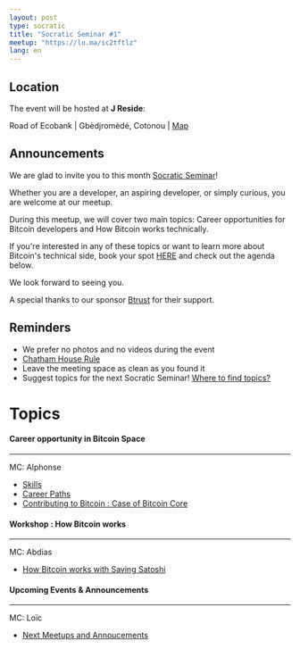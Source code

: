```yaml
---
layout: post
type: socratic
title: "Socratic Seminar #1"
meetup: "https://lu.ma/ic2tftlz"
lang: en
---
```


## Location

The event will be hosted at **J Reside**:

Road of Ecobank \| Gbèdjromèdé, Cotonou \| [Map](https://maps.app.goo.gl/ukULnxssWyySSuxLA)

## Announcements

We are glad to invite you to this month [Socratic Seminar](/about)!

Whether you are a developer, an aspiring developer, or simply curious, you are welcome at our meetup.

During this meetup, we will cover two main topics: Career opportunities for Bitcoin developers and How Bitcoin works technically.

If you're interested in any of these topics or want to learn more about Bitcoin's technical side, book your spot [HERE](https://lu.ma/ic2tftlz) and check out the agenda below.

We look forward to seeing you.

A special thanks to our sponsor [Btrust](http://btrust.tech/) for their support.

## Reminders

- We prefer no photos and no videos during the event
- [Chatham House Rule](https://www.chathamhouse.org/about-us/chatham-house-rule)
- Leave the meeting space as clean as you found it
- Suggest topics for the next Socratic Seminar! [Where to find topics?](/topics)

# Topics

#### Career opportunity in Bitcoin Space

---

MC: Alphonse

- [Skills]()
- [Career Paths]()
- [Contributing to Bitcoin : Case of Bitcoin Core](https://jonatack.github.io/articles/how-to-contribute-pull-requests-to-bitcoin-core)

#### Workshop : How Bitcoin works

---

MC: Abdias

- [How Bitcoin works with Saving Satoshi](https://savingsatoshi.com/en)

#### Upcoming Events & Announcements

---

MC: Loïc

- [Next Meetups and Annoucements]()
